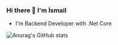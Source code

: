 ### Hi there 👋 I'm İsmail 

-  I'm Backend Developer with .Net Core

![Anurag's GitHub stats](https://github-readme-stats.vercel.app/api?username=ismailtemel&show_icons=true&theme=transparent)
